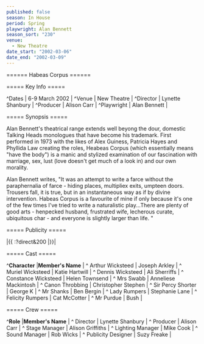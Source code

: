 ```yaml
---
published: false
season: In House
period: Spring
playwright: Alan Bennett
season_sort: "230"
venue: 
  - New Theatre
date_start: "2002-03-06"
date_end: "2002-03-09"
---
```


====== Habeas Corpus ======

===== Key Info =====

^Dates        | 6-9 March 2002 |
^Venue        | New Theatre |
^Director     | Lynette Shanbury |
^Producer     | Alison Carr |
^Playwright   | Alan Bennett |

===== Synopsis =====

Alan Bennett's theatrical range extends well beyong the dour, domestic Talking Heads monologues that have become his trademark. First performed in 1973 with the likes of Alex Guiness, Patricia Hayes and Phyllida Law creating the roles, Heabeas Corpus (which essentially means "have the body") is a manic and stylized examination of our fascination with marriage, sex, lust (love doesn't get much of a look in) and our own morality. 

Alan Bennett writes, "It was an attempt to write a farce without the paraphernalia of farce - hiding places, multipliex exits, umpteen doors. Trousers fall, it is true, but in an instantaneous way as if by divine intervention. Habeas Corpus is a favourite of mine if only because it's one of the few times I've tried to write a naturalistic play...There are plenty of good arts - henpecked husband, frustrated wife, lecherous curate, ubiquitous char - and everyone is slightly larger than life. "
 

===== Publicity =====

|{{ :?direct&200 |}}|


===== Cast =====

^**Character**            |**Member's Name** |
^ Arthur Wicksteed        | Joseph Arkley |
^ Muriel Wicksteed        | Katie Hartwill |
^ Dennis Wicksteed        | Ali Sherriffs | 
^ Constance Wicksteed     | Helen Townsend |
^ Mrs Swabb               | Anneliese Mackintosh |
^ Canon Throbbing         | Christopher Stephen |
^ Sir Percy Shorter       | George K |
^ Mr Shanks               | Ben Bergin |
^ Lady Rumpers            | Stephanie Lane |
^ Felicity Rumpers        | Cat McCotter |
^ Mr Purdue               | Bush |


===== Crew =====

^**Role**                  |**Member's Name** |
^ Director                 | Lynette Shanbury |
^ Producer                 | Alison Carr |
^ Stage Manager            | Alison Griffiths | 
^ Lighting Manager         | Mike Cook |
^ Sound Manager            | Rob Wicks |
^ Publicity Designer       | Suzy Freake |
